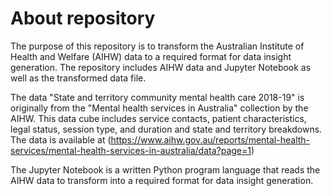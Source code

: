 # About repository

The purpose of this repository is to transform the Australian Institute of Health and Welfare (AIHW) data to a required format for data insight generation. The repository includes AIHW data and Jupyter Notebook as well as the transformed data file.

The data "State and territory community mental health care 2018-19" is originally from the "Mental health services in Australia" collection by the AIHW. This data cube includes service contacts, patient characteristics, legal status, session type, and duration and state and territory breakdowns. The data is available at (https://www.aihw.gov.au/reports/mental-health-services/mental-health-services-in-australia/data?page=1)

The Jupyter Notebook is a written Python program language that reads the AIHW data to transform into a required format for data insight generation.



